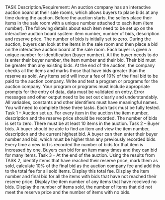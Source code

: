 TASK Description/Requirement:
An auction company has an interactive auction board at their sale rooms, which allows buyers
to place bids at any time during the auction. Before the auction starts, the sellers place their
items in the sale room with a unique number attached to each item (item number). The
following details about each item need to be set up on the interactive auction board system:
item number, number of bids, description and reserve price. The number of bids is initially set
to zero.
During the auction, buyers can look at the items in the sale room and then place a bid on the
interactive auction board at the sale room. Each buyer is given a unique number for
identification (buyer number). All the buyer needs to do is enter their buyer number, the item
number and their bid. Their bid must be greater than any existing bids.
At the end of the auction, the company checks all the items and marks those that have bids
greater than the reserve as sold. Any items sold will incur a fee of 10% of the final bid to be paid
to the auction company.
Write and test a program or programs for the auction company.
Your program or programs must include appropriate prompts for the entry of data, data
must be validated on entry.
Error messages and other output need to be set out clearly and understandably.
All variables, constants and other identifiers must have meaningful names.
You will need to complete these three tasks. Each task must be fully tested.
Task 1 – Auction set up.
For every item in the auction the item number, description and the reserve price should be
recorded. The number of bids is set to zero. There must be at least 10 items in the auction.
Task 2 – Buyer bids.
A buyer should be able to find an item and view the item number, description and the current
highest bid. A buyer can then enter their buyer number and bid, which must be higher than any
previously recorded bids. Every time a new bid is recorded the number of bids for that item is
increased by one. Buyers can bid for an item many times and they can bid for many items.
Task 3 – At the end of the auction.
Using the results from TASK 2, identify items that have reached their reserve price, mark them
as sold, calculate 10% of the final bid as the auction company fee and add this to the total fee
for all sold items. Display this total fee. Display the item number and final bid for all the items
with bids that have not reached their reserve price. Display the item number of any items that
have received no bids. Display the number of items sold, the number of items that did not meet
the reserve price and the number of items with no bids.
